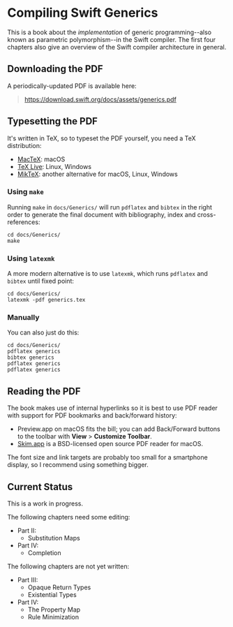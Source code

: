# Compiling Swift Generics

This is a book about the *implementation* of generic programming--also known as parametric polymorphism--in the Swift compiler. The first four chapters also give an overview of the Swift compiler architecture in general.

## Downloading the PDF

A periodically-updated PDF is available here:

> https://download.swift.org/docs/assets/generics.pdf

## Typesetting the PDF

It's written in TeX, so to typeset the PDF yourself, you need a TeX distribution:

- [MacTeX](https://www.tug.org/mactex/mactex-download.html): macOS
- [TeX Live](https://www.tug.org/texlive/): Linux, Windows
- [MikTeX](https://miktex.org): another alternative for macOS, Linux, Windows

### Using `make`

Running `make` in `docs/Generics/` will run `pdflatex` and `bibtex` in the right order to generate the final document with bibliography, index and cross-references:

```
cd docs/Generics/
make
```

### Using `latexmk`

A more modern alternative is to use `latexmk`, which runs `pdflatex` and `bibtex` until fixed point:

```
cd docs/Generics/
latexmk -pdf generics.tex
```

### Manually

You can also just do this:

```
cd docs/Generics/
pdflatex generics
bibtex generics
pdflatex generics
pdflatex generics
```

## Reading the PDF

The book makes use of internal hyperlinks so it is best to use PDF reader with support for PDF bookmarks and back/forward history:

- Preview.app on macOS fits the bill; you can add Back/Forward buttons to the toolbar with **View** > **Customize Toolbar**.
- [Skim.app](https://skim-app.sourceforge.io) is a BSD-licensed open source PDF reader for macOS.

The font size and link targets are probably too small for a smartphone display, so I recommend using something bigger.

## Current Status

This is a work in progress.

The following chapters need some editing:

- Part II:
  - Substitution Maps
- Part IV:
  - Completion

The following chapters are not yet written:

- Part III:
  - Opaque Return Types
  - Existential Types
- Part IV:
  - The Property Map
  - Rule Minimization
